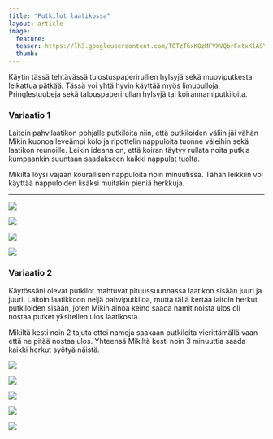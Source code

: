 ```yaml
---
title: "Putkilot laatikossa"
layout: article
image:
  feature:
  teaser: https://lh3.googleusercontent.com/TOTzT6xKOzMFVXVQbrFxtxKlASYd2kZfGXNy5Z2Da-pgem-g02GWjhUteHkPkX_i_vbCh5n13yc2MkLRtLMlaAqkD7-cmkHHyWVYbTp4oeSxOH6oTQyn2EU9T5Q1lh8u-PN7J1g5JzCUkVotxEmsuQ7sI49LToh3uO_hZnJ2g12QfgiFGgpinB0hecev9tcHrzbitek3-M4kuN_mcSwBljtzK2h2XtNV8dKZoI4hf6luRsk75HXaWz7kH3dMVLouIL0r70tk_oBNu2M12TPGDBu0iCIaz5HDqlPnDaGCrYHSr1o4Je54n2MyTjFcKyI_311cPsr-Z8jKkJS6cI_PN2khX6K1vutfF-6iNGl4PzhSg1gzkfQQBOk6AmvNLR2RLw-iZkGMzBdVhJT2lwVSgmQ8Grn6R2JVmPepcFAm_Vei1MIJ4f75FXpnEfsBY3AeaIHqng7irJPuB-AVaMdlOH4hLYu0elmHAdQc2Uhz8OMJEPgdwsgnGR4LMVxkNHqIqk0tIZaioC1uC79az59fLcWnoEqolSiLoeNoK7fkyMw=w245
  thumb:
---
```


Käytin tässä tehtävässä tulostuspaperirullien hylsyjä sekä muoviputkesta leikattua pätkää. Tässä voi yhtä hyvin käyttää myös limupulloja, Pringlestuubeja sekä talouspaperirullan hylsyjä tai koirannamiputkiloita.

### Variaatio 1

Laitoin pahvilaatikon pohjalle putkiloita niin, että putkiloiden väliin jäi vähän Mikin kuonoa leveämpi kolo ja ripottelin nappuloita tuonne väleihin sekä laatikon reunoille. Leikin ideana on, että koiran täytyy rullata noita putkia kumpaankin suuntaan saadakseen kaikki nappulat tuolta.

Mikiltä löysi vajaan kourallisen nappuloita noin minuutissa. Tähän leikkiin voi käyttää nappuloiden lisäksi muitakin pieniä herkkuja.

---

[![](https://lh3.googleusercontent.com/PZwhLK6P-XV1iJbZDC1lFOZ_oqEpB9RwDkXx331A2WB_GNHpFtT03zQdxhHdCi0qaS7qW_cZ8nkuiuIx-XfkKOpsPawAZ6C4lOg89EzmRHnXZH0b2tkrIsaBmf41Fjl17MuxmgxzQoOyvyZwSWBtjek4iLr4wEu6RU2tj_fwD5WsnOvatlwmuY3eQyxD1CY1QYg7YJQ0MZIbkdGKGgYlJETJ0NJ8iS5-oPCsrh_rB6zptXvayq6WGVeMD8JO-6I1986r9Veihw-XvpCJY0KihMLqMnNyIhUeFzreO2hbVNmQyxruNrezHziW5XbCcpy2hTYVT1en-cnOBM2Yzha4CDt8Bh3oPEXKdNpXCwbo3SFG4QSvA6zsqNN9VwaVh1ogvw9vZQqJn45aTNFzpPSKCWqipbukQO8G3RGgw8XD3jC-HN4DEQ-h1qyNIQD18DhKZUMO69cFWl3z10yXn3OLyR1CyokBgzFnmSDiqC8PfBeCk1NwmI7v-Mt4lHJDiLN1aQ3jfwu2hFv944Lz3UfPp0A9EeLPAN5Mre5dMLkkswg=w800)](https://lh3.googleusercontent.com/PZwhLK6P-XV1iJbZDC1lFOZ_oqEpB9RwDkXx331A2WB_GNHpFtT03zQdxhHdCi0qaS7qW_cZ8nkuiuIx-XfkKOpsPawAZ6C4lOg89EzmRHnXZH0b2tkrIsaBmf41Fjl17MuxmgxzQoOyvyZwSWBtjek4iLr4wEu6RU2tj_fwD5WsnOvatlwmuY3eQyxD1CY1QYg7YJQ0MZIbkdGKGgYlJETJ0NJ8iS5-oPCsrh_rB6zptXvayq6WGVeMD8JO-6I1986r9Veihw-XvpCJY0KihMLqMnNyIhUeFzreO2hbVNmQyxruNrezHziW5XbCcpy2hTYVT1en-cnOBM2Yzha4CDt8Bh3oPEXKdNpXCwbo3SFG4QSvA6zsqNN9VwaVh1ogvw9vZQqJn45aTNFzpPSKCWqipbukQO8G3RGgw8XD3jC-HN4DEQ-h1qyNIQD18DhKZUMO69cFWl3z10yXn3OLyR1CyokBgzFnmSDiqC8PfBeCk1NwmI7v-Mt4lHJDiLN1aQ3jfwu2hFv944Lz3UfPp0A9EeLPAN5Mre5dMLkkswg=s0)

[![](https://lh3.googleusercontent.com/RpFNrvPfTwVIKUNxUB4VioxF0PiS6qBs6YZa3b2KmWqouuCjDluV3b2uUFTnp_biwYEk4ZmgF-OBZONajWxa0_FOMbE0AyFHervPuL6YkfKj7z1nza1rH5jpLqwKV1vV1xRZlvDf0xl70r95bxipTYzWYngtmbE7tyKWlqEEouupzoKJsQAib8F5Bwh3CTlWftPMI8o4FkE19B8TMsLKjcGZ2rz-ERZPb7iO-XE8IF3sxTVIaSlZ-IDf9k3FtrHmnknKCiKgouWEoXddQJXZVBkzNnSOwwMHy4FZYLtQJT_RLpfTVusVlK_RR8iYqm37Rd6zAhbnR9V3vDPNvAvHP4pvinEwh6HIeIjsAxGYJZRBIC-1Bis8uAVFi8DUj06tdWdXwaHAOdgMJSORuWcmnthUeP4cI8Tz4ySIz_f5fyKeHPhC3yrEwb9Dk4YWPk6gHBVDjDxNy5qif9Il4OBoySOSRYLq9Vwtz4mLUwKJV9EnAyKM3OiwuXFMNBWQ6YTOgrop2jSiYRXl42y-NZY_pY8e5-ixWfHcE1wytz1RNpQ=w800)](https://lh3.googleusercontent.com/RpFNrvPfTwVIKUNxUB4VioxF0PiS6qBs6YZa3b2KmWqouuCjDluV3b2uUFTnp_biwYEk4ZmgF-OBZONajWxa0_FOMbE0AyFHervPuL6YkfKj7z1nza1rH5jpLqwKV1vV1xRZlvDf0xl70r95bxipTYzWYngtmbE7tyKWlqEEouupzoKJsQAib8F5Bwh3CTlWftPMI8o4FkE19B8TMsLKjcGZ2rz-ERZPb7iO-XE8IF3sxTVIaSlZ-IDf9k3FtrHmnknKCiKgouWEoXddQJXZVBkzNnSOwwMHy4FZYLtQJT_RLpfTVusVlK_RR8iYqm37Rd6zAhbnR9V3vDPNvAvHP4pvinEwh6HIeIjsAxGYJZRBIC-1Bis8uAVFi8DUj06tdWdXwaHAOdgMJSORuWcmnthUeP4cI8Tz4ySIz_f5fyKeHPhC3yrEwb9Dk4YWPk6gHBVDjDxNy5qif9Il4OBoySOSRYLq9Vwtz4mLUwKJV9EnAyKM3OiwuXFMNBWQ6YTOgrop2jSiYRXl42y-NZY_pY8e5-ixWfHcE1wytz1RNpQ=s0)

[![](https://lh3.googleusercontent.com/H_pUNQG57o_4VvlzYR5x63Y9dlIOTFOG_eP1t97vKhl4Q_rFjSJDEyizg40G25guNF2dI6N1tTXYB0-134Iy76pNrsScxq9oeMWUoMGhG-zc3noGPyH4-vILDzj6ynTKLY4PNotHNiE0g-HuThcGWyCdJixNWdeI3cuC_7L94K4U51cS4jKHx6la8XI9G-yrHNM_ujpervReYalyku1sRf9KsDVno0MALWvn0PP8ke5TKOhebrb_JlB6HMPbP8VjcsToSnw_x8gKO4HND_m-AEfIbo05rXh3a7WKdz2-RiSlqDtS_ISBPtyq1t9EXtfBc7hmiidcM2JN_7BKsP9BG4uMqXLbIhGP29vF4WaT_sZPxkUwNMT3KSwS-vut9yxVk92ehAi4ri5fZrCW3_Fm_UNmlVfkppfl56RCHBkAey3wOjgTA4ua9sDJF1pst9jl3FjBlu0CSmnQUHD5O8diwixexRh9NDepoDWnMKq3Ieo9VjUyBfuAFiI5HkPmvM5l2Tr2CqUb1dZh_fMJg__XfnFLy7mJ6Fxu1a1Tq1xDyjM=w800)](https://lh3.googleusercontent.com/H_pUNQG57o_4VvlzYR5x63Y9dlIOTFOG_eP1t97vKhl4Q_rFjSJDEyizg40G25guNF2dI6N1tTXYB0-134Iy76pNrsScxq9oeMWUoMGhG-zc3noGPyH4-vILDzj6ynTKLY4PNotHNiE0g-HuThcGWyCdJixNWdeI3cuC_7L94K4U51cS4jKHx6la8XI9G-yrHNM_ujpervReYalyku1sRf9KsDVno0MALWvn0PP8ke5TKOhebrb_JlB6HMPbP8VjcsToSnw_x8gKO4HND_m-AEfIbo05rXh3a7WKdz2-RiSlqDtS_ISBPtyq1t9EXtfBc7hmiidcM2JN_7BKsP9BG4uMqXLbIhGP29vF4WaT_sZPxkUwNMT3KSwS-vut9yxVk92ehAi4ri5fZrCW3_Fm_UNmlVfkppfl56RCHBkAey3wOjgTA4ua9sDJF1pst9jl3FjBlu0CSmnQUHD5O8diwixexRh9NDepoDWnMKq3Ieo9VjUyBfuAFiI5HkPmvM5l2Tr2CqUb1dZh_fMJg__XfnFLy7mJ6Fxu1a1Tq1xDyjM=s0)

[![](https://lh3.googleusercontent.com/1O2vop_txM8pD1aiGOxK3pbE3_436o4PVtCFkXAyrd4Wjxv1niVjBYcJFPBLri0GxQykiVHcz5xFTjZZy2qz5aS3YOBBY31rPgPM5JEyvK8cG13SNkTL7yH0MX3wATDPpCcUmDsoghRG-0mrYxoBkkIHSBHghYPIPPuAh7D6cMt388-m5V4aYsSelrGQB1qyZd2UKvN5o7Nx4WZU3Nd5d0NKmgk3cQ0AR3qS4eJsWFW0vY1Src49qMIoIG0xFPb-368PwYMsL6-3PymTVZjn6r-ButGeO9K6qg17sc5gQOGkSviAWmIvJqGGetvLJnmJLMsxWjz3NiY62GyR8U3oIsdJ4TOv1bcb1RCbqk_BHzTGxWYgb3z13qpqDjDGQSxLPw-68tpqsb2rIY_flZpgtgD7XGDHvUmqlQ-ZyxtaUpYZfsCvfGS1-TbpYyHhlIQ6CzPtS_zS4y-9zud3cJ-bZYmziIPH12MVYc8oR95bB8YSUyGSN1UlOjAclJpZRiSy6RuheJxaATd1_RQBqRPWNg0-pyjSR6Y22FslA4bOl-8=w800)](https://lh3.googleusercontent.com/1O2vop_txM8pD1aiGOxK3pbE3_436o4PVtCFkXAyrd4Wjxv1niVjBYcJFPBLri0GxQykiVHcz5xFTjZZy2qz5aS3YOBBY31rPgPM5JEyvK8cG13SNkTL7yH0MX3wATDPpCcUmDsoghRG-0mrYxoBkkIHSBHghYPIPPuAh7D6cMt388-m5V4aYsSelrGQB1qyZd2UKvN5o7Nx4WZU3Nd5d0NKmgk3cQ0AR3qS4eJsWFW0vY1Src49qMIoIG0xFPb-368PwYMsL6-3PymTVZjn6r-ButGeO9K6qg17sc5gQOGkSviAWmIvJqGGetvLJnmJLMsxWjz3NiY62GyR8U3oIsdJ4TOv1bcb1RCbqk_BHzTGxWYgb3z13qpqDjDGQSxLPw-68tpqsb2rIY_flZpgtgD7XGDHvUmqlQ-ZyxtaUpYZfsCvfGS1-TbpYyHhlIQ6CzPtS_zS4y-9zud3cJ-bZYmziIPH12MVYc8oR95bB8YSUyGSN1UlOjAclJpZRiSy6RuheJxaATd1_RQBqRPWNg0-pyjSR6Y22FslA4bOl-8=s0)

### Variaatio 2

Käytössäni olevat putkilot mahtuvat pituussuunnassa laatikon sisään juuri ja juuri. Laitoin laatikkoon neljä pahviputkiloa, mutta tällä kertaa laitoin herkut putkiloiden sisään, joten Mikin ainoa keino saada namit noista ulos oli nostaa putket yksitellen ulos laatikosta.

Mikiltä kesti noin 2 tajuta ettei nameja saakaan putkiloita vierittämällä vaan että ne pitää nostaa ulos. Yhteensä Mikiltä kesti noin 3 minuuttia saada kaikki herkut syötyä näistä.

[![](https://lh3.googleusercontent.com/RyouiYQiWtYLIrDZEE8DALgoVzQ8ifk1gxmippbyHqVPzSSzqbm1HiRUSO47TzxA3ycjhhOf1AlkpaGilzs6UoUOfq71DZAr-TkjXE30sY9chp-PuYBLxtHEGiYubIqt3Wb0m-9-9G4EQduCvT7xJxS2h_H8lh_la354FQqRL5KWZvMwQKSAX2HH_yYj4VUvo5IzXqRdAjQExJS77NqASa5sjjDKDqWZxekJA9Bbvjgim2QERVAF1xpSsrd3CLZJO-r5cLL_UG0rATCj3mnQWAGm-jdYZdjQ7ekjBqWRAM8hAVDj7IbDNM00BLdb0GOUyOMyEzzMrKHXZC22xgs2OLjA_SOXGwAXiX1Lyuk4kBIEgPzKvbhImz801_dKtzjJYGbFRBMEPDgHJbm5FX68GtuEnI-nESGreAJ2mVL8i1g9ZRPPTjOlLlgo4QiaE2d_L8vv9GOwSFQm9A0aORaLCAPc5YlQHDZxeTHF3cYxxosGB3gYuqipQXjMlaJmlf2Rd54GukrUCLcVxZUQIXzHYgwMhbKNcD7tulGA5M2dv0o=w800)](https://lh3.googleusercontent.com/RyouiYQiWtYLIrDZEE8DALgoVzQ8ifk1gxmippbyHqVPzSSzqbm1HiRUSO47TzxA3ycjhhOf1AlkpaGilzs6UoUOfq71DZAr-TkjXE30sY9chp-PuYBLxtHEGiYubIqt3Wb0m-9-9G4EQduCvT7xJxS2h_H8lh_la354FQqRL5KWZvMwQKSAX2HH_yYj4VUvo5IzXqRdAjQExJS77NqASa5sjjDKDqWZxekJA9Bbvjgim2QERVAF1xpSsrd3CLZJO-r5cLL_UG0rATCj3mnQWAGm-jdYZdjQ7ekjBqWRAM8hAVDj7IbDNM00BLdb0GOUyOMyEzzMrKHXZC22xgs2OLjA_SOXGwAXiX1Lyuk4kBIEgPzKvbhImz801_dKtzjJYGbFRBMEPDgHJbm5FX68GtuEnI-nESGreAJ2mVL8i1g9ZRPPTjOlLlgo4QiaE2d_L8vv9GOwSFQm9A0aORaLCAPc5YlQHDZxeTHF3cYxxosGB3gYuqipQXjMlaJmlf2Rd54GukrUCLcVxZUQIXzHYgwMhbKNcD7tulGA5M2dv0o=s0)

[![](https://lh3.googleusercontent.com/Zfc92V-y5d2aPnLtwYE8nk2cxZMSbCjVOIaGujWOlxUe3wKt680wTJQm4UrfFxjDcLlczb3DTemf99eCCqDuSTzZpCprSTauytEeTjnq36synnZxq_5QgVmmWotj1ol1lTgaKswM1LYG9sYBzxTbLl8YuQziTT8yB24lM6CnBl5HJat3m2x9Tpmi5T7CZIFEOko37gIjE0RSZEfmrb2hTWEBfFeBRHkbUlGqjhBdhGcMgg12ytmSWBi9sLVN2noDK2LAkFAzYeetY2R8ITdSHGh_1Vp86lxGUM4o9i_B8D_duyFEJbzHUAv_liZFn7UrlF5WZ_CSk1hBxHR4DeZUbpW2nLdxnQzFf9V2Tj8HhZmOsCZFKCiCePc_RFRzLXCsoopX4UjoX_LR5orRw-zU4wow3mzDPMCQtQYfqA_zlFhC9TuROsNQZJFQkYyexXCyGE0YJhqtq7GVAvMYpX-9hBdSWj8GFDSRU098NXXqh7EcGSVQProj_cOGv8n8Xp3hoqDMvD5_RfaQ7UCHM1XTDLozqjIuQ-tyl7TLLqV9A-c=w800)](https://lh3.googleusercontent.com/Zfc92V-y5d2aPnLtwYE8nk2cxZMSbCjVOIaGujWOlxUe3wKt680wTJQm4UrfFxjDcLlczb3DTemf99eCCqDuSTzZpCprSTauytEeTjnq36synnZxq_5QgVmmWotj1ol1lTgaKswM1LYG9sYBzxTbLl8YuQziTT8yB24lM6CnBl5HJat3m2x9Tpmi5T7CZIFEOko37gIjE0RSZEfmrb2hTWEBfFeBRHkbUlGqjhBdhGcMgg12ytmSWBi9sLVN2noDK2LAkFAzYeetY2R8ITdSHGh_1Vp86lxGUM4o9i_B8D_duyFEJbzHUAv_liZFn7UrlF5WZ_CSk1hBxHR4DeZUbpW2nLdxnQzFf9V2Tj8HhZmOsCZFKCiCePc_RFRzLXCsoopX4UjoX_LR5orRw-zU4wow3mzDPMCQtQYfqA_zlFhC9TuROsNQZJFQkYyexXCyGE0YJhqtq7GVAvMYpX-9hBdSWj8GFDSRU098NXXqh7EcGSVQProj_cOGv8n8Xp3hoqDMvD5_RfaQ7UCHM1XTDLozqjIuQ-tyl7TLLqV9A-c=s0)

[![](https://lh3.googleusercontent.com/4rQsN56F6UdODhGD0d8MouAgPbdFGzDJuJEI_ePMt10UBMysA3Kl8ooJJ2eYuRq_8mGjmlf8tIisTKOsa5KItBr7EcHUOYfol3GDZcaakzQjbXxbxxsr1hG9c-ZwvPWmqKRdW2CuuT7QpF-pHS9fFirdiXnecYEnJ59m9BBElYmm6X6nNUETCycGmwiJi_zC_3VIzinEx3VHPf5QIbstoRFiiZjsCmiK37aavtxExvC184QBcgm-hmMW0FzFG8cvCgYx4SRZB3XLiPyPRtKZeYJ3LMnaD7TopR9n1ozdWQ65RT10r4Sn3zLy8yTLQ8uuvvR-X-2yJZomtGUSTTxkS1P9UYxHZqwclQEdo9XwX3JQbD-UBSzKGVWOzNW1wy4Zm8cdvMYqtETVyMuCnzZ7yUOff0diNsqngQuFy7ajq_2kwY5lMUFjMlnvb56tRsDchDNXVLbAbf6gMHhNdGww4V_78RcwQZ6sxi6mbxMBY-Ns4a-Vwo2QbK2f7fgITk3ynDxQt5bxcc7WPSDcoyNLRY-x6B-u50t2-8RZvCw_Xpc=w800)](https://lh3.googleusercontent.com/4rQsN56F6UdODhGD0d8MouAgPbdFGzDJuJEI_ePMt10UBMysA3Kl8ooJJ2eYuRq_8mGjmlf8tIisTKOsa5KItBr7EcHUOYfol3GDZcaakzQjbXxbxxsr1hG9c-ZwvPWmqKRdW2CuuT7QpF-pHS9fFirdiXnecYEnJ59m9BBElYmm6X6nNUETCycGmwiJi_zC_3VIzinEx3VHPf5QIbstoRFiiZjsCmiK37aavtxExvC184QBcgm-hmMW0FzFG8cvCgYx4SRZB3XLiPyPRtKZeYJ3LMnaD7TopR9n1ozdWQ65RT10r4Sn3zLy8yTLQ8uuvvR-X-2yJZomtGUSTTxkS1P9UYxHZqwclQEdo9XwX3JQbD-UBSzKGVWOzNW1wy4Zm8cdvMYqtETVyMuCnzZ7yUOff0diNsqngQuFy7ajq_2kwY5lMUFjMlnvb56tRsDchDNXVLbAbf6gMHhNdGww4V_78RcwQZ6sxi6mbxMBY-Ns4a-Vwo2QbK2f7fgITk3ynDxQt5bxcc7WPSDcoyNLRY-x6B-u50t2-8RZvCw_Xpc=s0)

[![](https://lh3.googleusercontent.com/UbPO7P2wcrFXlTVHm_M5xEACpX0JS7YlroAtvaq7C9VP6zuTzoLNCrsYQTnjZ6qOt_zdMlDndIdNf1rKcgy4krZ2OC02s6Q1YtZ2tgnlb3sHI29eILR8IGg5Vzdyw0AV-3iRZLL-7hWGIcQFAuKO_Xr7WkYZEw9H5FtY_bpNevFCJrnaIlF9BbjFo_--B8NuDhIeyspDMAzQKdsSbndD3Q09eKxoQuiCtbzF5giHm5ExQh6I5pJKd_vGm62cV33lLNSjGPbXLTCzsAiIEFHSi1tc3jVadUmeEQX0Z9PGClHCoTU2Yb5Fs-IJOYK1YyheyY_HOmvQE9DM5Ug0OM4GEcNZZyLkBKIea7GWsqwq1KvWsKcl8SjCQY-lBSvK9bZzIQ6u477_N-Lb9iIbZVCE4OnaaK87ZBhGKC7F2lzRm7rbR_pMkF4UNZq9BrZOa2eNT0Mwxu1Tu47MF82fdCyZeG65a1Lz2_iwN-A2s-UNmCdMtey2jMXc3s9Nj5EOZTouf25ag8nktjLC0XkDEsZKhIcO-p9N_GKGjTHJss2l0o8=w800)](https://lh3.googleusercontent.com/UbPO7P2wcrFXlTVHm_M5xEACpX0JS7YlroAtvaq7C9VP6zuTzoLNCrsYQTnjZ6qOt_zdMlDndIdNf1rKcgy4krZ2OC02s6Q1YtZ2tgnlb3sHI29eILR8IGg5Vzdyw0AV-3iRZLL-7hWGIcQFAuKO_Xr7WkYZEw9H5FtY_bpNevFCJrnaIlF9BbjFo_--B8NuDhIeyspDMAzQKdsSbndD3Q09eKxoQuiCtbzF5giHm5ExQh6I5pJKd_vGm62cV33lLNSjGPbXLTCzsAiIEFHSi1tc3jVadUmeEQX0Z9PGClHCoTU2Yb5Fs-IJOYK1YyheyY_HOmvQE9DM5Ug0OM4GEcNZZyLkBKIea7GWsqwq1KvWsKcl8SjCQY-lBSvK9bZzIQ6u477_N-Lb9iIbZVCE4OnaaK87ZBhGKC7F2lzRm7rbR_pMkF4UNZq9BrZOa2eNT0Mwxu1Tu47MF82fdCyZeG65a1Lz2_iwN-A2s-UNmCdMtey2jMXc3s9Nj5EOZTouf25ag8nktjLC0XkDEsZKhIcO-p9N_GKGjTHJss2l0o8=s0)

[![](https://lh3.googleusercontent.com/IuMrjMXPo35GuA8aC1TSKuTQiiR4uT_OkJuqA5GmMuJxioi1-217IJXKF2i3aGdZXEfyvtBRaB7STlmUbwptW-Q3CHZ1SBx--9I8E8eDyQTuO9fEstvBcGdPuavYWGeV47Y-_cPMEHx3ksNVW0hGCjS06RwbL-3WugUbt-4DHr2jyW92zyu3wmZnswckc2IamlxWq5vjeQWFoxTN2heryPNAzGp7gO-GzDX1BgM9KyIucywBzWGkKcZbchR8ZSatQ99dnJtgmlChQ6tvEKSgprml9SDPVK1h1Mk9ElzExULikICGwvwcpU57RP60Z2fn_iCdCtxMV4es-y2MOePMcx7qfd2bAkVysiKoE6Gk96GPCdQ4yByE7b0mTNgYYQNl-YdkrcSbHpXtoel5DP1baeNKE09VSBRHbw52izyMFt5ljYRssvAQWzp_1M2gJOHdlf07Q8zD3KumTwAmIATkKMYDGBPKmmdgO6FVnp6bxSyAyn8Actb9BUFmtSuFQKY53HBT7YrfgTjxKEHjMbPXqadXwvIep6luIimoB-YwUG0=w800)](https://lh3.googleusercontent.com/IuMrjMXPo35GuA8aC1TSKuTQiiR4uT_OkJuqA5GmMuJxioi1-217IJXKF2i3aGdZXEfyvtBRaB7STlmUbwptW-Q3CHZ1SBx--9I8E8eDyQTuO9fEstvBcGdPuavYWGeV47Y-_cPMEHx3ksNVW0hGCjS06RwbL-3WugUbt-4DHr2jyW92zyu3wmZnswckc2IamlxWq5vjeQWFoxTN2heryPNAzGp7gO-GzDX1BgM9KyIucywBzWGkKcZbchR8ZSatQ99dnJtgmlChQ6tvEKSgprml9SDPVK1h1Mk9ElzExULikICGwvwcpU57RP60Z2fn_iCdCtxMV4es-y2MOePMcx7qfd2bAkVysiKoE6Gk96GPCdQ4yByE7b0mTNgYYQNl-YdkrcSbHpXtoel5DP1baeNKE09VSBRHbw52izyMFt5ljYRssvAQWzp_1M2gJOHdlf07Q8zD3KumTwAmIATkKMYDGBPKmmdgO6FVnp6bxSyAyn8Actb9BUFmtSuFQKY53HBT7YrfgTjxKEHjMbPXqadXwvIep6luIimoB-YwUG0=s0)
